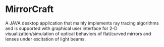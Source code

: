 # MirrorCraft
A JAVA desktop application that mainly implements ray tracing algorithms and is supported with graphical user interface for 2-D visualization/simulation of optical behaviors of flat/curved mirrors and lenses under excitation of light beams.

